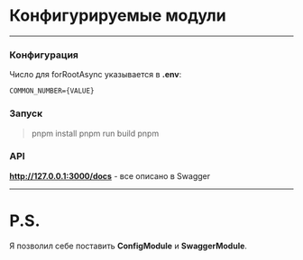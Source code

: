 # Конфигурируемые модули

---

### Конфигурация

Число для forRootAsync указывается в **.env**:

```env
COMMON_NUMBER={VALUE}
```

### Запуск

> pnpm install
> pnpm run build
> pnpm

### API

**http://127.0.0.1:3000/docs** - все описано в Swagger

---

# P.S.

Я позволил себе поставить **ConfigModule** и **SwaggerModule**.

